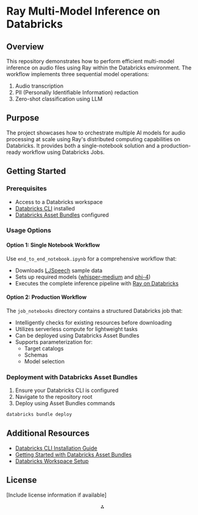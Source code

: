 # Ray Multi-Model Inference on Databricks

## Overview

This repository demonstrates how to perform efficient multi-model inference on audio files using Ray within the Databricks environment. The workflow implements three sequential model operations:

1. Audio transcription
2. PII (Personally Identifiable Information) redaction
3. Zero-shot classification using LLM

## Purpose

The project showcases how to orchestrate multiple AI models for audio processing at scale using Ray's distributed computing capabilities on Databricks. It provides both a single-notebook solution and a production-ready workflow using Databricks Jobs.

## Getting Started

### Prerequisites

- Access to a Databricks workspace
- [Databricks CLI](https://docs.databricks.com/dev-tools/cli/databricks-cli.html) installed
- [Databricks Asset Bundles](https://docs.databricks.com/dev-tools/bundles/index.html) configured


### Usage Options

#### Option 1: Single Notebook Workflow

Use `end_to_end_notebook.ipynb` for a comprehensive workflow that:

- Downloads [LJSpeech](https://paperswithcode.com/dataset/ljspeech) sample data
- Sets up required models ([whisper-medium](https://huggingface.co/openai/whisper-medium) and [phi-4](https://huggingface.co/microsoft/phi-4))
- Executes the complete inference pipeline with [Ray on Databricks](https://docs.databricks.com/aws/en/machine-learning/ray)

#### Option 2: Production Workflow

The `job_notebooks` directory contains a structured Databricks job that:

- Intelligently checks for existing resources before downloading
- Utilizes serverless compute for lightweight tasks
- Can be deployed using Databricks Asset Bundles
- Supports parameterization for:
    - Target catalogs
    - Schemas
    - Model selection


### Deployment with Databricks Asset Bundles

1. Ensure your Databricks CLI is configured
2. Navigate to the repository root
3. Deploy using Asset Bundles commands

```bash
databricks bundle deploy
```


## Additional Resources

- [Databricks CLI Installation Guide](https://docs.databricks.com/dev-tools/cli/databricks-cli.html)
- [Getting Started with Databricks Asset Bundles](https://docs.databricks.com/dev-tools/bundles/index.html)
- [Databricks Workspace Setup](https://docs.databricks.com/workspace/workspace-details.html)


## License

[Include license information if available]

<div style="text-align: center">⁂</div>

[^1]: https://github.com/marcell-ferencz-databricks/ray-multi-model-inference

